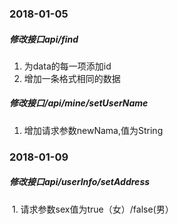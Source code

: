### 2018-01-05

##### 修改接口api/find
  1. 为data的每一项添加id
  2. 增加一条格式相同的数据

##### 修改接口/api/mine/setUserName
  1. 增加请求参数newNama,值为String

### 2018-01-09

##### 修改接口api/userInfo/setAddress
  1. 请求参数sex值为true（女）/false(男）

